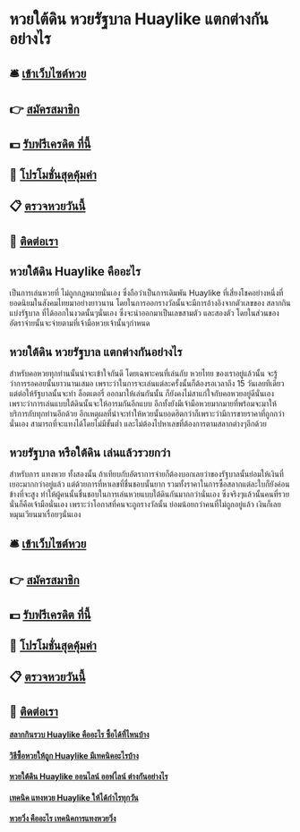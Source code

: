 # หวยใต้ดิน หวยรัฐบาล Huaylike แตกต่างกันอย่างไร

## 🛎 [เข้าเว็บไซต์หวย](https://bit.ly/3qLWDj4)
## 👉 [สมัครสมาชิก](https://bit.ly/3qLWDj4)
## 💵 [รับฟรีเครดิต ที่นี้](https://bit.ly/3Dx2Kzq)
## 👑 [โปรโมชั่นสุดคุ้มค่า](https://bit.ly/3Dx2Kzq)
## 📋 [ตรวจหวยวันนี้](https://bit.ly/3Dx2Kzq)
## 📱 [ติดต่อเรา](https://bit.ly/3Dx2Kzq)

## หวยใต้ดิน Huaylike คืออะไร
เป็นการเล่นหวยที่ ไม่ถูกกฏหมายนั่นเอง ซึ่งถือว่าเป็นการเดิมพัน Huaylike ที่เสี่ยงโชคอย่างหนึ่งที่ยอดนิยมในสังคมไทยมาอย่างยาวนาน โดยในการออกรางวัลนั้นจะมีการอ้างอิงจากตัวเลขของ สลากกินแบ่งรัฐบาล ที่ได้ออกในงวดนั้นๆนั่นเอง ซึ่งจะนำออกมาเป็นเลขสามตัว และสองตัว โดยในส่วนของอัตราจ่ายนั้นจะจ่ายตามที่เจ้ามือหวยเจ้านั้นๆกำหนด

## หวยใต้ดิน หวยรัฐบาล แตกต่างกันอย่างไร
สำหรับคอหวยทุกท่านนั้นน่าจะเข้าใจกันดี โดยเฉพาะคนที่เล่นกับ หวยไทย ของเราอยู่แล้วนั้น จะรู้ว่าการรอคอยนั้นยาวนานเสมอ เพราะว่าในการจะเล่นแต่ละครั้งนั้นก็ต้องรอเวลาถึง 15 วันเลยทีเดียว แต่ต่อให้รัฐบาลนั้นจะทำ ล็อตเตอรี่ ออกมาให้เล่นกันนั้น ก็ยังคงไม่สาแก่ใจกับคอหวยอยู่ดีนั่นเอง เพราะว่าการเล่นแบบใต้ดินนั้นจะให้อารมกันอีกแบบ อีกทั้งยังมีเจ้ามือหวยมากมายที่พร้อมจะมาให้บริการกับทุกท่านอีกด้วย อีกเหตุผลที่น่าจะทำให้หวยนั้นยอดฮิตกว่าก็เพราะว่ามีการขายราคาที่ถูกกว่านั่นเอง สามารถที่จะแทงได้โดยไม่มีขั้นต่ำ และไม่ต้องไปหาเลขที่ต้องการตามสลากต่างๆอีกด้วย

## หวยรัฐบาล หรือใต้ดิน เล่นแล้วรวยกว่า
สำหรับการ แทงหวย ทั้งสองนั้น ถ้าเทียบกับอัตราการจ่ายก็ต้องบอกเลยว่าของรัฐบาลนั้นย่อมให้เงินที่เยอะมากกว่าอยู่แล้ว แต่ด้วยการที่หาเลขที่ชื่นชอบนั้นยาก รวมทั้งราคาในการซื้อสลากแต่ละใบก็ยังค่อนข้างที่จะสูง ทำให้ผู้คนนั้นชื่นชอบในการเล่นหวยแบบใต้ดินกันมากกว่านั่นเอง ซึ่งจริงๆแล้วนั้นคนที่รวยนั่นก็คือเจ้ามือนั่นเอง เพราะว่าโอกาสที่คนจะถูกรางวัลนั้น ย่อมน้อยกว่าคนที่ไม่ถูกอยู่แล้ว เงินก็เลยหมุนเวียนมาเรื่อยๆนั่นเอง

## 🛎 [เข้าเว็บไซต์หวย](https://bit.ly/3qLWDj4)
## 👉 [สมัครสมาชิก](https://bit.ly/3qLWDj4)
## 💵 [รับฟรีเครดิต ที่นี้](https://bit.ly/3Dx2Kzq)
## 👑 [โปรโมชั่นสุดคุ้มค่า](https://bit.ly/3Dx2Kzq)
## 📋 [ตรวจหวยวันนี้](https://bit.ly/3Dx2Kzq)
## 📱 [ติดต่อเรา](https://bit.ly/3Dx2Kzq)

#### [สลากกินรวบ Huaylike คืออะไร ซื้อได้ที่ไหนบ้าง](https://atom.io/themes/สลากกินรวบ%20Huaylike%20คืออะไร%20ซื้อได้ที่ไหนบ้าง)
#### [วิธีซื้อหวยให้ถูก Huaylike มีเทคนิคอะไรบ้าง](https://atom.io/themes/วิธีซื้อหวยให้ถูก%20Huaylike%20มีเทคนิคอะไรบ้าง)
#### [หวยใต้ดิน Huaylike ออนไลน์ ออฟไลน์ ต่างกันอย่างไร](https://atom.io/themes/หวยใต้ดิน%20Huaylike%20ออนไลน์%20ออฟไลน์%20ต่างกันอย่างไร)
#### [เทคนิค แทงหวย Huaylike ให้ได้กำไรทุกวัน](https://atom.io/themes/เทคนิค%20แทงหวย%20Huaylike%20ให้ได้กำไรทุกวัน)
#### [หวยวิ่ง คืออะไร เทคนิคการแทงหวยวิ่ง](https://atom.io/themes/หวยวิ่ง%20คืออะไร%20เทคนิคการแทงหวยวิ่ง)